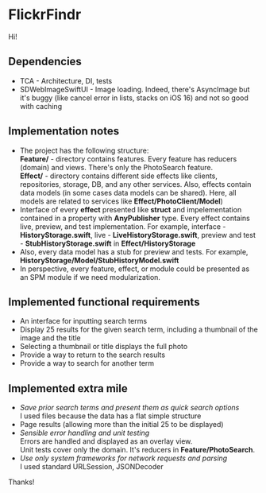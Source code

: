 # FlickrFindr
 
Hi!

## Dependencies
- TCA - Architecture, DI, tests
- SDWebImageSwiftUI - Image loading.
Indeed, there's AsyncImage but it's buggy (like cancel error in lists, stacks on iOS 16) and not so good with caching

## Implementation notes
* The project has the following structure:<br>
**Feature/** - directory contains features. Every feature has reducers (domain) and views. There's only the PhotoSearch feature.<br>
**Effect/** - directory contains different side effects like clients, repositories, storage, DB, and any other services. Also, effects contain data models (in some cases data models can be shared). Here, all models are related to services like **Effect/PhotoClient/Model**)
* Interface of every **effect** presented like **struct** and impelementation contained in a property with **AnyPublisher** type. Every effect contains live, preview, and test implementation. For example, interface - **HistoryStorage.swift**, live - **LiveHistoryStorage.swift**, preview and test - **StubHistoryStorage.swift** in **Effect/HistoryStorage**
* Also, every data model has a stub for preview and tests. For example, **HistoryStorage/Model/StubHistoryModel.swift**
* In perspective, every feature, effect, or module could be presented as an SPM module if we need modularization.

## Implemented functional requirements
* An interface for inputting search terms
* Display 25 results for the given search term, including a thumbnail of the image and the title
* Selecting a thumbnail or title displays the full photo
* Provide a way to return to the search results
* Provide a way to search for another term

## Implemented extra mile
* *Save prior search terms and present them as quick search options*<br>
I used files because the data has a flat simple structure
* Page results (allowing more than the initial 25 to be displayed)
* *Sensible error handling and unit testing*<br>
Errors are handled and displayed as an overlay view.<br>
Unit tests cover only the domain. It's reducers in **Feature/PhotoSearch**.
* *Use only system frameworks for network requests and parsing*<br>
I used standard URLSession, JSONDecoder

Thanks!
